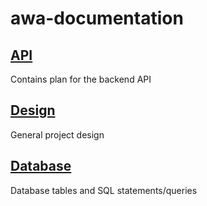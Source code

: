 # awa-documentation

## [API](API_early_concept.md)

Contains plan for the backend API

## [Design](Design.md)

General project design

## [Database](Database.md)

Database tables and SQL statements/queries
